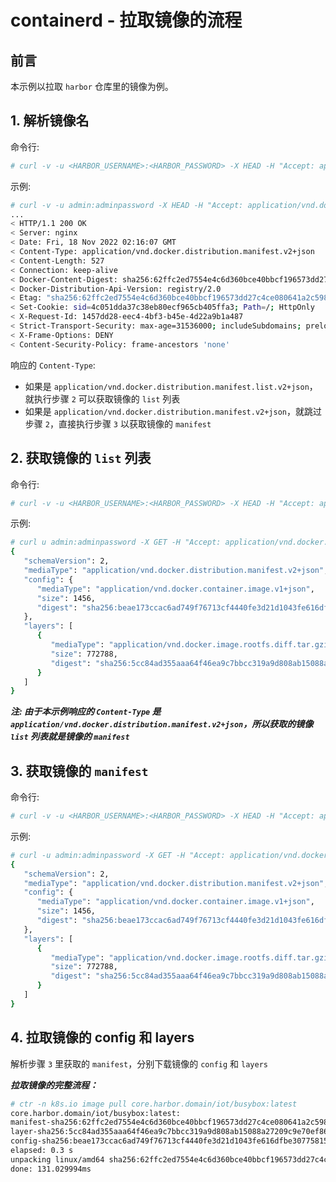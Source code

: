 # containerd - 拉取镜像的流程

## 前言

本示例以拉取 ```harbor``` 仓库里的镜像为例。

## 1. 解析镜像名

命令行:

```bash
# curl -v -u <HARBOR_USERNAME>:<HARBOR_PASSWORD> -X HEAD -H "Accept: application/vnd.docker.distribution.manifest.v2+json, application/vnd.docker.distribution.manifest.list.v2+json, application/vnd.oci.image.manifest.v1+json, application/vnd.oci.image.index.v1+json, */*" https://<HARBOR_DNS>/v2/<HARBOR_PROJECT_NAME>/<IMAGE>/manifests/<TAG>
```

示例:

```bash
# curl -v -u admin:adminpassword -X HEAD -H "Accept: application/vnd.docker.distribution.manifest.v2+json, application/vnd.docker.distribution.manifest.list.v2+json, application/vnd.oci.image.manifest.v1+json, application/vnd.oci.image.index.v1+json, */*" https://core.harbor.domain/v2/iot/busybox/manifests/latest
...
< HTTP/1.1 200 OK
< Server: nginx
< Date: Fri, 18 Nov 2022 02:16:07 GMT
< Content-Type: application/vnd.docker.distribution.manifest.v2+json
< Content-Length: 527
< Connection: keep-alive
< Docker-Content-Digest: sha256:62ffc2ed7554e4c6d360bce40bbcf196573dd27c4ce080641a2c59867e732dee
< Docker-Distribution-Api-Version: registry/2.0
< Etag: "sha256:62ffc2ed7554e4c6d360bce40bbcf196573dd27c4ce080641a2c59867e732dee"
< Set-Cookie: sid=4c051dda37c38eb80ecf965cb405ffa3; Path=/; HttpOnly
< X-Request-Id: 1457dd28-eec4-4bf3-b45e-4d22a9b1a487
< Strict-Transport-Security: max-age=31536000; includeSubdomains; preload
< X-Frame-Options: DENY
< Content-Security-Policy: frame-ancestors 'none'
```

响应的 ```Content-Type```:

- 如果是 ```application/vnd.docker.distribution.manifest.list.v2+json```，就执行步骤 ```2``` 可以获取镜像的 ```list``` 列表
- 如果是 ```application/vnd.docker.distribution.manifest.v2+json```，就跳过步骤 ```2```，直接执行步骤 ```3``` 以获取镜像的 ```manifest```

## 2. 获取镜像的 ```list``` 列表

命令行:

```bash
# curl -v -u <HARBOR_USERNAME>:<HARBOR_PASSWORD> -X HEAD -H "Accept: application/vnd.docker.distribution.manifest.list.v2+json" https://<HARBOR_DNS>/v2/<HARBOR_PROJECT_NAME>/<IMAGE>/manifests/<Docker-Content-Digest>
```

示例:

```bash
# curl u admin:adminpassword -X GET -H "Accept: application/vnd.docker.distribution.manifest.list.v2+json"  https://core.harbor.domain/v2/iot/busybox/manifests/sha256:62ffc2ed7554e4c6d360bce40bbcf196573dd27c4ce080641a2c59867e732dee
{
   "schemaVersion": 2,
   "mediaType": "application/vnd.docker.distribution.manifest.v2+json",
   "config": {
      "mediaType": "application/vnd.docker.container.image.v1+json",
      "size": 1456,
      "digest": "sha256:beae173ccac6ad749f76713cf4440fe3d21d1043fe616dfbe30775815d1d0f6a"
   },
   "layers": [
      {
         "mediaType": "application/vnd.docker.image.rootfs.diff.tar.gzip",
         "size": 772788,
         "digest": "sha256:5cc84ad355aaa64f46ea9c7bbcc319a9d808ab15088a27209c9e70ef86e5a2aa"
      }
   ]
}
```

***注: 由于本示例响应的 ```Content-Type``` 是 ```application/vnd.docker.distribution.manifest.v2+json```，所以获取的镜像 ```list``` 列表就是镜像的 ```manifest```***

## 3. 获取镜像的 ```manifest```

命令行:

```bash
# curl -v -u <HARBOR_USERNAME>:<HARBOR_PASSWORD> -X HEAD -H "Accept: application/vnd.docker.distribution.manifest.v2+json" https://<HARBOR_DNS>/v2/<HARBOR_PROJECT_NAME>/<IMAGE>/manifests/<Docker-Content-Digest>
```

示例:

```bash
# curl -u admin:adminpassword -X GET -H "Accept: application/vnd.docker.distribution.manifest.v2+json"  https://core.harbor.domain/v2/iot/busybox/manifests/sha256:62ffc2ed7554e4c6d360bce40bbcf196573dd27c4ce080641a2c59867e732dee
{
   "schemaVersion": 2,
   "mediaType": "application/vnd.docker.distribution.manifest.v2+json",
   "config": {
      "mediaType": "application/vnd.docker.container.image.v1+json",
      "size": 1456,
      "digest": "sha256:beae173ccac6ad749f76713cf4440fe3d21d1043fe616dfbe30775815d1d0f6a"
   },
   "layers": [
      {
         "mediaType": "application/vnd.docker.image.rootfs.diff.tar.gzip",
         "size": 772788,
         "digest": "sha256:5cc84ad355aaa64f46ea9c7bbcc319a9d808ab15088a27209c9e70ef86e5a2aa"
      }
   ]
}
```

## 4. 拉取镜像的 config 和 layers

解析步骤 ```3``` 里获取的 ```manifest```，分别下载镜像的 ```config``` 和 ```layers```

***拉取镜像的完整流程：***

```bash
# ctr -n k8s.io image pull core.harbor.domain/iot/busybox:latest
core.harbor.domain/iot/busybox:latest:                                            resolved       |++++++++++++++++++++++++++++++++++++++| 
manifest-sha256:62ffc2ed7554e4c6d360bce40bbcf196573dd27c4ce080641a2c59867e732dee: done           |++++++++++++++++++++++++++++++++++++++| 
layer-sha256:5cc84ad355aaa64f46ea9c7bbcc319a9d808ab15088a27209c9e70ef86e5a2aa:    done           |++++++++++++++++++++++++++++++++++++++| 
config-sha256:beae173ccac6ad749f76713cf4440fe3d21d1043fe616dfbe30775815d1d0f6a:   done           |++++++++++++++++++++++++++++++++++++++| 
elapsed: 0.3 s                                                                    total:   0.0 B (0.0 B/s)                                         
unpacking linux/amd64 sha256:62ffc2ed7554e4c6d360bce40bbcf196573dd27c4ce080641a2c59867e732dee...
done: 131.029994ms	
```
